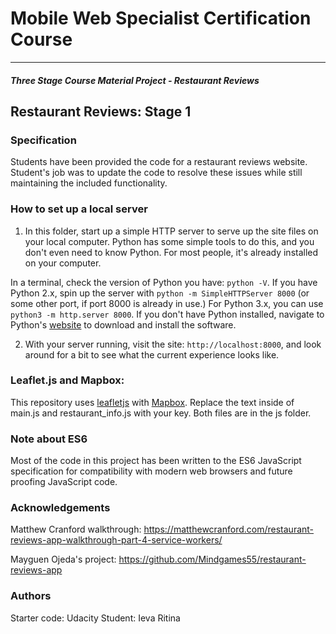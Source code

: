 # Mobile Web Specialist Certification Course
---
#### _Three Stage Course Material Project - Restaurant Reviews_

## Restaurant Reviews: Stage 1

### Specification

Students have been provided the code for a restaurant reviews website. Student's job was to update the code to resolve these issues while still maintaining the included functionality.

### How to set up a local server

1. In this folder, start up a simple HTTP server to serve up the site files on your local computer. Python has some simple tools to do this, and you don't even need to know Python. For most people, it's already installed on your computer.

In a terminal, check the version of Python you have: `python -V`. If you have Python 2.x, spin up the server with `python -m SimpleHTTPServer 8000` (or some other port, if port 8000 is already in use.) For Python 3.x, you can use `python3 -m http.server 8000`. If you don't have Python installed, navigate to Python's [website](https://www.python.org/) to download and install the software.

2. With your server running, visit the site: `http://localhost:8000`, and look around for a bit to see what the current experience looks like.

### Leaflet.js and Mapbox:

This repository uses [leafletjs](https://leafletjs.com/) with [Mapbox](https://www.mapbox.com/). Replace the text <your MAPBOX API KEY HERE> inside of main.js and restaurant_info.js with your key. Both files are in the js folder.

### Note about ES6

Most of the code in this project has been written to the ES6 JavaScript specification for compatibility with modern web browsers and future proofing JavaScript code.

### Acknowledgements

Matthew Cranford walkthrough: https://matthewcranford.com/restaurant-reviews-app-walkthrough-part-4-service-workers/

Mayguen Ojeda's project: https://github.com/Mindgames55/restaurant-reviews-app

### Authors

Starter code: Udacity
Student: Ieva Ritina
